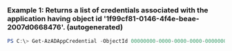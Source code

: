 ### Example 1: Returns a list of credentials associated with the application having object id '1f99cf81-0146-4f4e-beae-2007d0668476'. (autogenerated)
```powershell
PS C:\> Get-AzADAppCredential -ObjectId 00000000-0000-0000-0000-000000000000
```

